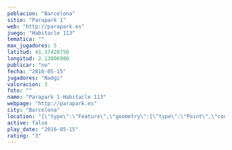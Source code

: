 ```yaml
---
poblacion: "Barcelona"
sitio: "Parapark 1"
web: "http://parapark.es"
juego: "Habitacle 113"
tematica: ""
max_jugadores: 5
latitud: 41.37428750
longitud: 2.13806980
publicar: "no"
fecha: "2016-05-15"
jugadores: "Nadgi"
valoracion: 3
foto: ""
name: "Parapark 1-Habitacle 113"
webpage: "http://parapark.es"
city: "Barcelona"
location: "{\"type\":\"Feature\",\"geometry\":{\"type\":\"Point\",\"coordinates\":[41.3742875,2.1380698]}}"
active: false
play_date: "2016-05-15"
rating: "3"
---
```

